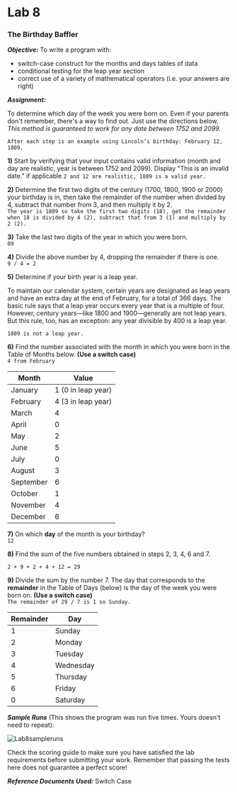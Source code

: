 # Lab 8
### The Birthday Baffler

**_Objective:_**
To write a program with:

+ switch-case construct for the months and days tables of data
+ conditional testing for the leap year section
+ correct use of a variety of mathematical operators (i.e. your answers are right)

**_Assignment:_**

To determine which day of the week you were born on.  Even if your parents don't remember, there's a way to find out.  Just use the directions below.  *_This method is guaranteed to work for any date between 1752 and 2099._*  

`After each step is an example using Lincoln’s birthday: February 12, 1809.`

**1)**    Start by verifying that your input contains valid information (month and day are realistic, year is between 1752 and 2099). Display "This is an invalid date." if applicable  `2 and 12 are realistic, 1809 is a valid year.`

**2)**    Determine the first two digits of the century (1700, 1800, 1900 or 2000) your birthday is in, then take the remainder of the number when divided by 4, subtract that number from 3, and then multiply it by 2.  
`The year is 1809 so take the first two digits (18), get the remainder when 18 is divided by 4 (2), subtract that from 3 (1) and multiply by 2 (2).`

**3)**    Take the last two digits of the year in which you were born.   
`09`

**4)**    Divide the above number by 4, dropping the remainder if there is one.  
`9 / 4 = 2`

**5)**    Determine if your birth year is a leap year. 

To maintain our calendar system, certain years are designated as leap years and have an extra day at the end of February, for a total of 366 days.  The basic rule says that a leap year occurs every year that is a multiple of four.  However, century years—like 1800 and 1900—generally are not leap years.  But this rule, too, has an exception: any year divisible by 400 is a leap year.

`1809 is not a leap year.`

**6)**    Find the number associated with the month in which you were born in the Table of Months below. **(Use a switch case)**  
`4 from February`

| Month | Value |
| --- | --- |
| January | 1 (0 in leap year) |
| February | 4 (3 in leap year) |
| March | 4 |
| April | 0 |
| May | 2 |
| June | 5 |
| July | 0 |
| August | 3 |
| September | 6 |
| October | 1 |
| November | 4 | 
| December | 6 |

**7)**    On which **day** of the month is your birthday?  
`12`

**8)**    Find the sum of the five numbers obtained in steps 2, 3, 4, 6 and 7. 

`2 + 9 + 2 + 4 + 12 = 29`

**9)**    Divide the sum by the number 7.  The day that corresponds to the **remainder** in the Table of Days (below) is the day of the week you were born on. **(Use a switch case)**  
`The remainder of 29 / 7 is 1 so Sunday.`

| Remainder | Day |
| --- | --- |
| 1 | Sunday |
| 2 | Monday |
| 3 | Tuesday |
| 4 | Wednesday |
| 5 | Thursday |
| 6 | Friday |
| 0 | Saturday |
 

**_Sample Runs_** (This shows the program was run five times. Yours doesn't need to repeat):	

![Lab8sampleruns](https://cdn.jsdelivr.net/gh/0x6a69616e/cpp-course-3720/assets/Lab8sampleruns.png)

Check the scoring guide to make sure you have satisfied the lab requirements before submitting your work. Remember that passing the tests here does not guarantee a perfect score!


**_Reference Documents Used:_** Switch Case

